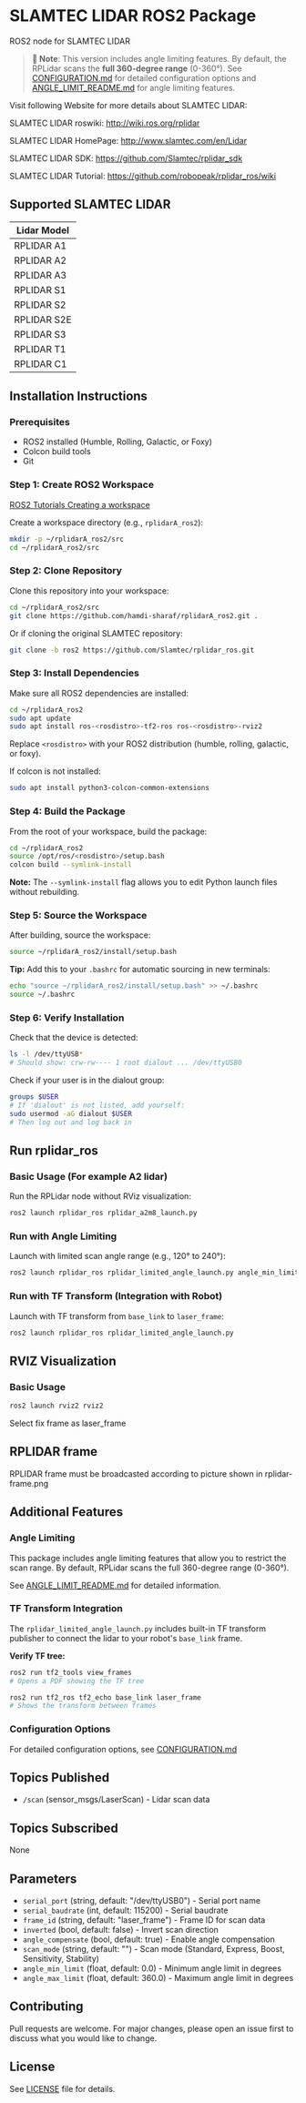 # SLAMTEC LIDAR ROS2 Package

ROS2 node for SLAMTEC LIDAR

> **📝 Note**: This version includes angle limiting features. By default, the RPLidar scans the **full 360-degree range** (0-360°). See [CONFIGURATION.md](CONFIGURATION.md) for detailed configuration options and [ANGLE_LIMIT_README.md](ANGLE_LIMIT_README.md) for angle limiting features.

Visit following Website for more details about SLAMTEC LIDAR:

SLAMTEC LIDAR roswiki: <http://wiki.ros.org/rplidar>

SLAMTEC LIDAR HomePage: <http://www.slamtec.com/en/Lidar>

SLAMTEC LIDAR SDK: <https://github.com/Slamtec/rplidar_sdk>

SLAMTEC LIDAR Tutorial: <https://github.com/robopeak/rplidar_ros/wiki>

## Supported SLAMTEC LIDAR

| Lidar Model |
| ---------------------- |
|RPLIDAR A1              |
|RPLIDAR A2              |
|RPLIDAR A3              |
|RPLIDAR S1              |
|RPLIDAR S2              |
|RPLIDAR S2E             |
|RPLIDAR S3              |
|RPLIDAR T1              |
|RPLIDAR C1              |



## Installation Instructions

### Prerequisites

- ROS2 installed (Humble, Rolling, Galactic, or Foxy)
- Colcon build tools
- Git

### Step 1: Create ROS2 Workspace

[ROS2 Tutorials Creating a workspace](https://docs.ros.org/en/foxy/Tutorials/Workspace/Creating-A-Workspace.html)

Create a workspace directory (e.g., `rplidarA_ros2`):

```bash
mkdir -p ~/rplidarA_ros2/src
cd ~/rplidarA_ros2/src
```

### Step 2: Clone Repository

Clone this repository into your workspace:

```bash
cd ~/rplidarA_ros2/src
git clone https://github.com/hamdi-sharaf/rplidarA_ros2.git .
```

Or if cloning the original SLAMTEC repository:

```bash
git clone -b ros2 https://github.com/Slamtec/rplidar_ros.git
```

### Step 3: Install Dependencies

Make sure all ROS2 dependencies are installed:

```bash
cd ~/rplidarA_ros2
sudo apt update
sudo apt install ros-<rosdistro>-tf2-ros ros-<rosdistro>-rviz2
```

Replace `<rosdistro>` with your ROS2 distribution (humble, rolling, galactic, or foxy).

If colcon is not installed:

```bash
sudo apt install python3-colcon-common-extensions
```

### Step 4: Build the Package

From the root of your workspace, build the package:

```bash
cd ~/rplidarA_ros2
source /opt/ros/<rosdistro>/setup.bash
colcon build --symlink-install
```

**Note:** The `--symlink-install` flag allows you to edit Python launch files without rebuilding.

### Step 5: Source the Workspace

After building, source the workspace:

```bash
source ~/rplidarA_ros2/install/setup.bash
```

**Tip:** Add this to your `.bashrc` for automatic sourcing in new terminals:

```bash
echo "source ~/rplidarA_ros2/install/setup.bash" >> ~/.bashrc
source ~/.bashrc
```

### Step 6: Verify Installation

Check that the device is detected:

```bash
ls -l /dev/ttyUSB*
# Should show: crw-rw---- 1 root dialout ... /dev/ttyUSB0
```

Check if your user is in the dialout group:

```bash
groups $USER
# If 'dialout' is not listed, add yourself:
sudo usermod -aG dialout $USER
# Then log out and log back in
```

## Run rplidar_ros

### Basic Usage (For example A2 lidar)

Run the RPLidar node without RViz visualization:

```bash
ros2 launch rplidar_ros rplidar_a2m8_launch.py 

```

### Run with Angle Limiting

Launch with limited scan angle range (e.g., 120° to 240°):

```bash
ros2 launch rplidar_ros rplidar_limited_angle_launch.py angle_min_limit:=120.0 angle_max_limit:=240.0
```

### Run with TF Transform (Integration with Robot)

Launch with TF transform from `base_link` to `laser_frame`:

```bash
ros2 launch rplidar_ros rplidar_limited_angle_launch.py 

```

## RVIZ Visualization

### Basic Usage

```bash
ros2 launch rviz2 rviz2
```
Select fix frame as laser_frame


## RPLIDAR frame

RPLIDAR frame must be broadcasted according to picture shown in rplidar-frame.png

## Additional Features

### Angle Limiting
This package includes angle limiting features that allow you to restrict the scan range. By default, RPLidar scans the full 360-degree range (0-360°).

See [ANGLE_LIMIT_README.md](rplidar_ros/ANGLE_LIMIT_README.md) for detailed information.

### TF Transform Integration
The `rplidar_limited_angle_launch.py` includes built-in TF transform publisher to connect the lidar to your robot's `base_link` frame.

**Verify TF tree:**
```bash
ros2 run tf2_tools view_frames
# Opens a PDF showing the TF tree

ros2 run tf2_ros tf2_echo base_link laser_frame
# Shows the transform between frames
```

### Configuration Options
For detailed configuration options, see [CONFIGURATION.md](rplidar_ros/CONFIGURATION.md)

## Topics Published

- `/scan` (sensor_msgs/LaserScan) - Lidar scan data

## Topics Subscribed

None

## Parameters

- `serial_port` (string, default: "/dev/ttyUSB0") - Serial port name
- `serial_baudrate` (int, default: 115200) - Serial baudrate
- `frame_id` (string, default: "laser_frame") - Frame ID for scan data
- `inverted` (bool, default: false) - Invert scan direction
- `angle_compensate` (bool, default: true) - Enable angle compensation
- `scan_mode` (string, default: "") - Scan mode (Standard, Express, Boost, Sensitivity, Stability)
- `angle_min_limit` (float, default: 0.0) - Minimum angle limit in degrees
- `angle_max_limit` (float, default: 360.0) - Maximum angle limit in degrees

## Contributing

Pull requests are welcome. For major changes, please open an issue first to discuss what you would like to change.

## License

See [LICENSE](rplidar_ros/LICENSE) file for details.
